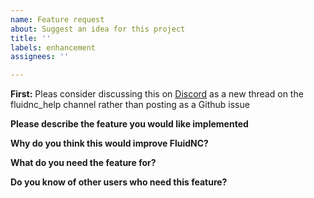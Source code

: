 ```yaml
---
name: Feature request
about: Suggest an idea for this project
title: ''
labels: enhancement
assignees: ''

---
```


**First:** Pleas consider discussing this on [Discord](https://discord.gg/MDsRDeNsTE) as a new thread on the fluidnc_help channel rather than posting as a Github issue

**Please describe the feature you would like implemented**

**Why do you think this would improve FluidNC?**

**What do you need the feature for?**

**Do you know of other users who need this feature?**
